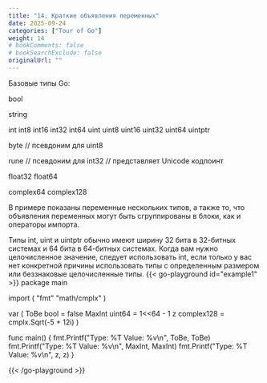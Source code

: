 ```yaml
---
title: "14. Краткие объявления переменных"
date: 2025-09-24
categories: ["Tour of Go"]
weight: 14
# bookComments: false
# bookSearchExclude: false
originalUrl: ""
---
```

Базовые типы Go:

bool

string

int  int8  int16  int32  int64
uint uint8 uint16 uint32 uint64 uintptr

byte // псевдоним для uint8

rune // псевдоним для int32
// представляет Unicode кодпоинт

float32 float64

complex64 complex128

В примере показаны переменные нескольких типов, а также то, что объявления переменных могут быть сгруппированы в блоки, как и операторы импорта.

Типы int, uint и uintptr обычно имеют ширину 32 бита в 32-битных системах и 64 бита в 64-битных системах. Когда вам нужно целочисленное значение, следует использовать int, если только у вас нет конкретной причины использовать типы с определенным размером или беззнаковые целочисленные типы.
{{< go-playground id="example1" >}}
package main

import (
    "fmt"
    "math/cmplx"
)

var (
    ToBe   bool       = false
    MaxInt uint64     = 1<<64 - 1
    z      complex128 = cmplx.Sqrt(-5 + 12i)
)

func main() {
    fmt.Printf("Type: %T Value: %v\n", ToBe, ToBe)
    fmt.Printf("Type: %T Value: %v\n", MaxInt, MaxInt)
    fmt.Printf("Type: %T Value: %v\n", z, z)
}


{{< /go-playground >}} 